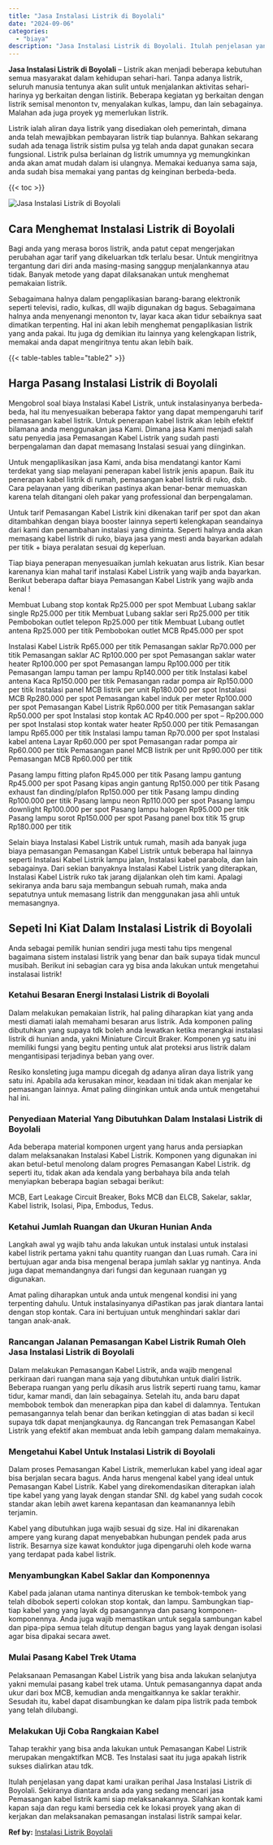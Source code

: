 ```yaml
---
title: "Jasa Instalasi Listrik di Boyolali"
date: "2024-09-06"
categories: 
  - "biaya"
description: "Jasa Instalasi Listrik di Boyolali. Itulah penjelasan yang dapat kami uraikan perihal Jasa Instalasi Listrik di Boyolali. Sekiranya diantara anda ada yang se..."
---
```


**Jasa Instalasi Listrik di Boyolali** – Listrik akan menjadi beberapa kebutuhan semua masyarakat dalam kehidupan sehari-hari. Tanpa adanya listrik, seluruh manusia tentunya akan sulit untuk menjalankan aktivitas sehari-harinya yg berkaitan dengan listirik. Beberapa kegiatan yg berkaitan dengan listrik semisal menonton tv, menyalakan kulkas, lampu, dan lain sebagainya. Malahan ada juga proyek yg memerlukan listrik.

Listrik ialah aliran daya listrik yang disediakan oleh pemerintah, dimana anda telah mewajibkan pembayaran listrik tiap bulannya. Bahkan sekarang sudah ada tenaga listrik sistim pulsa yg telah anda dapat gunakan secara fungsional. Listrik pulsa berlainan dg listrik umumnya yg memungkinkan anda akan amat mudah dalam isi ulangnya. Memakai keduanya sama saja, anda sudah bisa memakai yang pantas dg keinginan berbeda-beda.

{{< toc >}}

![Jasa Instalasi Listrik di Boyolali](/images/instalasi-listrik-murah02.png)

## Cara Menghemat Instalasi Listrik di Boyolali

Bagi anda yang merasa boros listrik, anda patut cepat mengerjakan perubahan agar tarif yang dikeluarkan tdk terlalu besar. Untuk mengiritnya tergantung dari diri anda masing-masing sanggup menjalankannya atau tidak. Banyak metode yang dapat dilaksanakan untuk menghemat pemakaian listrik.

Sebagaimana halnya dalam pengaplikasian barang-barang elektronik seperti televisi, radio, kulkas, dll wajib digunakan dg bagus. Sebagaimana halnya anda menyenangi menonton tv, layar kaca akan tidur sebaiknya saat dimatikan terpenting. Hal ini akan lebih menghemat pengaplikasian listrik yang anda pakai. Itu juga dg demikian itu lainnya yang kelengkapan listrik, memakai anda dapat mengiritnya tentu akan lebih baik.

{{< table-tables table="table2" >}}

## Harga Pasang Instalasi Listrik di Boyolali

Mengobrol soal biaya Instalasi Kabel Listrik, untuk instalasinyanya berbeda-beda, hal itu menyesuaikan beberapa faktor yang dapat mempengaruhi tarif pemasangan kabel listrik. Untuk penerapan kabel listrik akan lebih efektif bilamana anda menggunakan jasa Kami. Dimana jasa Kami menjadi salah satu penyedia jasa Pemasangan Kabel Listrik yang sudah pasti berpengalaman dan dapat memasang Instalasi sesuai yang diinginkan.

Untuk mengaplikasikan jasa Kami, anda bisa mendatangi kantor Kami terdekat yang siap melayani penerapan kabel listrik jenis apapun. Baik itu penerapan kabel listrik di rumah, pemasangan kabel listrik di ruko, dsb. Cara pelayanan yang diberikan pastinya akan benar-benar memuaskan karena telah ditangani oleh pakar yang professional dan berpengalaman.

Untuk tarif Pemasangan Kabel Listrik kini dikenakan tarif per spot dan akan ditambahkan dengan biaya booster lainnya seperti kelengkapan seandainya dari kami dan penambahan instalasi yang diminta. Seperti halnya anda akan memasang kabel listrik di ruko, biaya jasa yang mesti anda bayarkan adalah per titik + biaya peralatan sesuai dg keperluan.

Tiap biaya penerapan menyesuaikan jumlah kekuatan arus listrik. Kian besar karenanya kian mahal tarif instalasi Kabel Listrik yang wajib anda bayarkan. Berikut beberapa daftar biaya Pemasangan Kabel Listrik yang wajib anda kenal !

Membuat Lubang stop kontak Rp25.000 per spot Membuat Lubang saklar single Rp25.000 per titik Membuat Lubang saklar seri Rp25.000 per titik Pembobokan outlet telepon Rp25.000 per titik Membuat Lubang outlet antena Rp25.000 per titik Pembobokan outlet MCB Rp45.000 per spot

Instalasi Kabel Listrik Rp65.000 per titik Pemasangan saklar Rp70.000 per titik Pemasangan saklar AC Rp100.000 per spot Pemasangan saklar water heater Rp100.000 per spot Pemasangan lampu Rp100.000 per titik Pemasangan lampu taman per lampu Rp140.000 per titik Instalasi kabel antena Kaca Rp150.000 per titik Pemasangan radar pompa air Rp150.000 per titik Instalasi panel MCB listrik per unit Rp180.000 per spot Instalasi MCB Rp280.000 per spot Pemasangan kabel induk per meter Rp100.000 per spot Pemasangan Kabel Listrik Rp60.000 per titik Pemasangan saklar Rp50.000 per spot Instalasi stop kontak AC Rp40.000 per spot – Rp200.000 per spot Instalasi stop kontak water heater Rp50.000 per titik Pemasangan lampu Rp65.000 per titik Instalasi lampu taman Rp70.000 per spot Instalasi kabel antena Layar Rp60.000 per spot Pemasangan radar pompa air Rp60.000 per titik Pemasangan panel MCB listrik per unit Rp90.000 per titik Pemasangan MCB Rp60.000 per titik

Pasang lampu fitting plafon Rp45.000 per titik Pasang lampu gantung Rp45.000 per spot Pasang kipas angin gantung Rp150.000 per titik Pasang exhaust fan dinding/plafon Rp150.000 per titik Pasang lampu dinding Rp100.000 per titik Pasang lampu neon Rp110.000 per spot Pasang lampu downlight Rp100.000 per spot Pasang lampu halogen Rp95.000 per titik Pasang lampu sorot Rp150.000 per spot Pasang panel box titik 15 grup Rp180.000 per titik

Selain biaya Instalasi Kabel Listrik untuk rumah, masih ada banyak juga biaya pemasangan Pemasangan Kabel Listrik untuk beberapa hal lainnya seperti Instalasi Kabel Listrik lampu jalan, Instalasi kabel parabola, dan lain sebagainya. Dari sekian banyaknya Instalasi Kabel Listrik yang diterapkan, Instalasi Kabel Listrik ruko tak jarang dijalankan oleh tim kami. Apalagi sekiranya anda baru saja membangun sebuah rumah, maka anda sepatutnya untuk memasang listrik dan menggunakan jasa ahli untuk memasangnya.

## Sepeti Ini Kiat Dalam Instalasi Listrik di Boyolali


Anda sebagai pemilik hunian sendiri juga mesti tahu tips mengenal bagaimana sistem instalasi listrik yang benar dan baik supaya tidak muncul musibah. Berikut ini sebagian cara yg bisa anda lakukan untuk mengetahui instalasai listrik!

### Ketahui Besaran Energi Instalasi Listrik di Boyolali

Dalam melakukan pemakaian listrik, hal paling diharapkan kiat yang anda mesti diamati ialah memahami besaran arus listrik. Ada komponen paling dibutuhkan yang supaya tdk boleh anda lewatkan ketika merangkai instalasi listrik di hunian anda, yakni Miniature Circuit Braker. Komponen yg satu ini memiliki fungsi yang begitu penting untuk alat proteksi arus listrik dalam mengantisipasi terjadinya beban yang over.

Resiko konsleting juga mampu dicegah dg adanya aliran daya listrik yang satu ini. Apabila ada kerusakan minor, keadaan ini tidak akan menjalar ke pemasangan lainnya. Amat paling diinginkan untuk anda untuk mengetahui hal ini.

### Penyediaan Material Yang Dibutuhkan Dalam Instalasi Listrik di Boyolali

Ada beberapa material komponen urgent yang harus anda persiapkan dalam melaksanakan Instalasi Kabel Listrik. Komponen yang digunakan ini akan betul-betul menolong dalam progres Pemasangan Kabel Listrik. dg seperti itu, tidak akan ada kendala yang berbahaya bila anda telah menyiapkan beberapa bagian sebagai berikut:

MCB, Eart Leakage Circuit Breaker, Boks MCB dan ELCB, Sakelar, saklar, Kabel listrik, Isolasi, Pipa, Embodus, Tedus.

### Ketahui Jumlah Ruangan dan Ukuran Hunian Anda

Langkah awal yg wajib tahu anda lakukan untuk instalasi untuk instalasi kabel listrik pertama yakni tahu quantity ruangan dan Luas rumah. Cara ini bertujuan agar anda bisa mengenal berapa jumlah saklar yg nantinya. Anda juga dapat memandangnya dari fungsi dan kegunaan ruangan yg digunakan.

Amat paling diharapkan untuk anda untuk mengenal kondisi ini yang terpenting dahulu. Untuk instalasinyanya diPastikan pas jarak diantara lantai dengan stop kontak. Cara ini bertujuan untuk menghindari saklar dari tangan anak-anak.

### Rancangan Jalanan Pemasangan Kabel Listrik Rumah Oleh Jasa Instalasi Listrik di Boyolali

Dalam melakukan Pemasangan Kabel Listrik, anda wajib mengenal perkiraan dari ruangan mana saja yang dibutuhkan untuk dialiri listrik. Beberapa ruangan yang perlu dikasih arus listrik seperti ruang tamu, kamar tidur, kamar mandi, dan lain sebagainya. Setelah itu, anda baru dapat membobok tembok dan menerapkan pipa dan kabel di dalamnya. Tentukan pemasangannya telah benar dan berikan ketinggian di atas badan si kecil supaya tdk dapat menjangkaunya. dg Rancangan trek Pemasangan Kabel Listrik yang efektif akan membuat anda lebih gampang dalam memakainya.

### Mengetahui Kabel Untuk Instalasi Listrik di Boyolali

Dalam proses Pemasangan Kabel Listrik, memerlukan kabel yang ideal agar bisa berjalan secara bagus. Anda harus mengenal kabel yang ideal untuk Pemasangan Kabel Listrik. Kabel yang direkomendasikan diterapkan ialah tipe kabel yang yang layak dengan standar SNI. dg kabel yang sudah cocok standar akan lebih awet karena kepantasan dan keamanannya lebih terjamin.

Kabel yang dibutuhkan juga wajib sesuai dg size. Hal ini dikarenakan ampere yang kurang dapat menyebabkan hubungan pendek pada arus listrik. Besarnya size kawat konduktor juga dipengaruhi oleh kode warna yang terdapat pada kabel listrik.

### Menyambungkan Kabel Saklar dan Komponennya

Kabel pada jalanan utama nantinya diteruskan ke tembok-tembok yang telah dibobok seperti colokan stop kontak, dan lampu. Sambungkan tiap-tiap kabel yang yang layak dg pasangannya dan pasang komponen-komponennya. Anda juga wajib memastikan untuk segala sambungan kabel dan pipa-pipa semua telah ditutup dengan bagus yang layak dengan isolasi agar bisa dipakai secara awet.

### Mulai Pasang Kabel Trek Utama

Pelaksanaan Pemasangan Kabel Listrik yang bisa anda lakukan selanjutya yakni memulai pasang kabel trek utama. Untuk pemasangannya dapat anda ukur dari box MCB, kemudian anda mengaitkannya ke saklar terakhir. Sesudah itu, kabel dapat disambungkan ke dalam pipa listrik pada tembok yang telah dilubangi.

### Melakukan Uji Coba Rangkaian Kabel

Tahap terakhir yang bisa anda lakukan untuk Pemasangan Kabel Listrik merupakan mengaktifkan MCB. Tes Instalasi saat itu juga apakah listrik sukses dialirkan atau tdk.

Itulah penjelasan yang dapat kami uraikan perihal Jasa Instalasi Listrik di Boyolali. Sekiranya diantara anda ada yang sedang mencari jasa Pemasangan kabel listrik kami siap melaksanakannya. Silahkan kontak kami kapan saja dan regu kami bersedia cek ke lokasi proyek yang akan di kerjakan dan melaksanakan pemasangan instalasi listrik sampai kelar.

**Ref by:** [Instalasi Listrik Boyolali](https://id.wikipedia.org/wiki/Instalasi)
